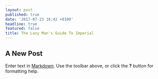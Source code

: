 ```yaml
---
layout: post
published: true
date: '2017-07-23 16:42 +0100'
headline: true
featured: false
title: The Lazy Man's Guide To Imperial
---
```

## A New Post

Enter text in [Markdown](http://daringfireball.net/projects/markdown/). Use the toolbar above, or click the **?** button for formatting help.
